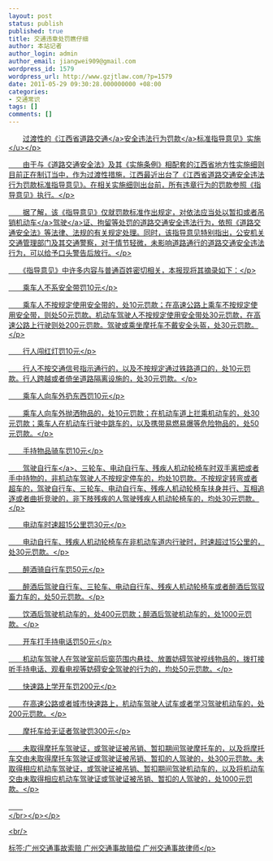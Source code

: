```yaml
---
layout: post
status: publish
published: true
title: 交通违章处罚瞧仔细
author: 本站记者
author_login: admin
author_email: jiangwei909@gmail.com
wordpress_id: 1579
wordpress_url: http://www.gzjtlaw.com/?p=1579
date: 2011-05-29 09:30:28.000000000 +08:00
categories:
- 交通常识
tags: []
comments: []
---
```

<p><p>　　<u>过渡性的《江西省<a>道路交通<&#47;a>安全违法行为<a>罚款<&#47;a>标准指导意见》实施<&#47;u><&#47;p><p>　　由于与《道路交通安全法》及其《实施条例》相配套的江西省地方性实施细则目前正在制订当中，作为过渡性措施，江西最近出台了《江西省道路交通安全违法行为罚款标准指导意见》。在相关实施细则出台前，所有违章行为的罚款参照《指导意见》执行。<&#47;p><p>　　据了解，该《指导意见》仅就罚款标准作出规定，对依法应当处以暂扣或者吊销<a>机动车<&#47;a><a>驾驶<&#47;a>证、拘留等处罚的道路交通安全违法行为，依照《道路交通安全法》等法律、法规的有关规定处理。同时，该指导意见特别指出，公安机关交通管理部门及其交通警察，对于情节轻微，未影响道路通行的道路交通安全违法行为，可以给予口头警告后放行。<&#47;p><p>　　《指导意见》中许多内容与普通百姓密切相关，本报现将其摘录如下：<&#47;p><p>　　乘车人不系安全带罚10元<&#47;p><p>　　乘车人不按规定使用安全带的，处10元罚款；在高速公路上乘车不按规定使用安全带，则处50元罚款。机动车驾驶人不按规定使用安全带处30元罚款，在高速公路上行驶则处200元罚款。驾驶或乘坐摩托车不戴安全头盔，处30元罚款。<&#47;p><p>　　行人闯红灯罚10元<&#47;p><p>　　行人不按交通信号指示通行的，以及不按规定通过铁路道口的，处10元罚款。行人跨越或者倚坐道路隔离设施的，处30元罚款。<&#47;p><p>　　乘车人向车外扔东西罚10元<&#47;p><p>　　乘车人向车外抛洒物品的，处10元罚款；在机动车道上拦乘机动车的，处30元罚款；乘车人在机动车行驶中跳车的，以及携带易燃易爆等危险物品的，处50元罚款。<&#47;p><p>　　手持物品骑车罚10元<&#47;p><p>　　驾驶<a>自行车<&#47;a>、三轮车、电动自行车、残疾人机动轮椅车时双手离把或者手中持物的，非机动车驾驶人不按规定停车的，均处10罚款。不按规定转弯或者超车的，驾驶自行车、三轮车、电动自行车、残疾人机动轮椅车扶身并行、互相追逐或者曲折竞驶的，非下肢残疾的人驾驶残疾人机动轮椅车的，均处30元罚款。<&#47;p><p>　　电动车时速超15公里罚30元<&#47;p><p>　　电动自行车、残疾人机动轮椅车在非机动车道内行驶时，时速超过15公里的，处30元罚款。<&#47;p><p>　　醉酒骑自行车罚50元<&#47;p><p>　　醉酒后驾驶自行车、三轮车、电动自行车、残疾人机动轮椅车或者醉酒后驾驭畜力车的，处50元罚款。<&#47;p><p>　　饮酒后驾驶机动车的，处400元罚款；醉酒后驾驶机动车的，处1000元罚款。<&#47;p><p>　　开车打手持电话罚50元<&#47;p><p>　　机动车驾驶人在驾驶室前后窗范围内悬挂、放置妨碍驾驶视线物品的，拨打接听手持电话、观看电视等妨碍安全驾驶的行为的，均处50元罚款。<&#47;p><p>　　快速路上学开车罚200元<&#47;p><p>　　在高速公路或者城市快速路上，机动车驾驶人试车或者学习驾驶机动车的，处200元罚款。<&#47;p><p>　　摩托车给无证者驾驶罚300元<&#47;p><p>　　未取得摩托车驾驶证，或驾驶证被吊销、暂扣期间驾驶摩托车的，以及将摩托车交由未取得摩托车驾驶证或驾驶证被吊销、暂扣的人驾驶的，处300元罚款。未取得相应机动车驾驶证，或驾驶证被吊销、暂扣期间驾驶机动车的，以及将机动车交由未取得相应机动车驾驶证或驾驶证被吊销、暂扣的人驾驶的，处1000元罚款。<&#47;p><p>　　<br><&#47;br><&#47;p><&#47;p><br&#47;><p>标签:广州交通事故索赔 广州交通事故赔偿 广州交通事故律师<&#47;p>
